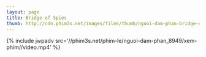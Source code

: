 ```yaml
---
layout: page
title: Bridge of Spies
thumb: http://cdn.phim3s.net/images/films/thumb/nguoi-dam-phan-bridge-of-spies-2015.jpg
---
```

{% include jwpadv src='//phim3s.net/phim-le/nguoi-dam-phan_8949/xem-phim//video.mp4' %}
